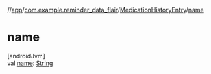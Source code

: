 //[app](../../../index.md)/[com.example.reminder_data_flair](../index.md)/[MedicationHistoryEntry](index.md)/[name](name.md)

# name

[androidJvm]\
val [name](name.md): [String](https://kotlinlang.org/api/latest/jvm/stdlib/kotlin/-string/index.html)
